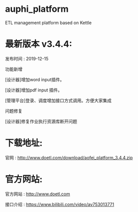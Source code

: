 # auphi_platform
ETL management platform based on Kettle

# 最新版本 v3.4.4\:
发布时间 : 2019-12-15

功能新增

[设计器]增加word input插件。

[设计器]增加pdf input 插件。

[管理平台]登录、调度增加接口方式调用。方便大家集成

问题修复

[设计器]修复作业执行资源库断开问题


# 下载地址\:
官网 : http://www.doetl.com/download/aofei_platform_3.4.4.zip


# 官方网站\:
官方网站 : http://www.doetl.com

接口介绍 : https://www.bilibili.com/video/av753013771
